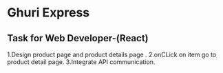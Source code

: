 # Ghuri Express

## Task for Web Developer-(React)

1.Design product page and product details page .
2.onCLick on item go to product detail page.
3.Integrate API communication.
